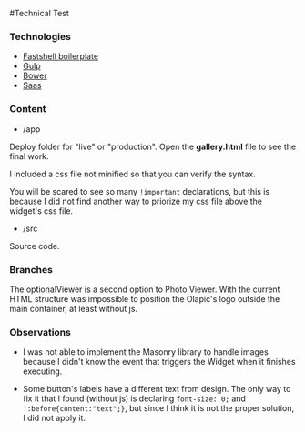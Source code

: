 #Technical Test

### Technologies
* [Fastshell boilerplate](https://github.com/HosseinKarami/fastshell)
* [Gulp](http://gulpjs.com/)
* [Bower](http://bower.io/)
* [Saas](http://sass-lang.com/)

### Content

* /app

Deploy folder for "live" or "production". Open the **gallery.html** file to see the final work. 

I included a css file not minified so that you can verify the syntax.

You will be scared to see so many  `!important` declarations, but this is because I did not find another way to priorize my css file above the widget's css file.

* /src

Source code. 

### Branches

The optionalViewer is a second option to Photo Viewer. With the current HTML structure was impossible to position the Olapic's logo outside the main container, at least without js.

### Observations

* I was not able to implement the Masonry library to handle images because I didn't know the event that triggers the Widget when it finishes executing.

* Some button's labels have a different text from design. The only way to fix it that I found (without js) is declaring `font-size: 0;` and `::before{content:"text";}`, but since I think it is not the proper solution, I did not apply it.


